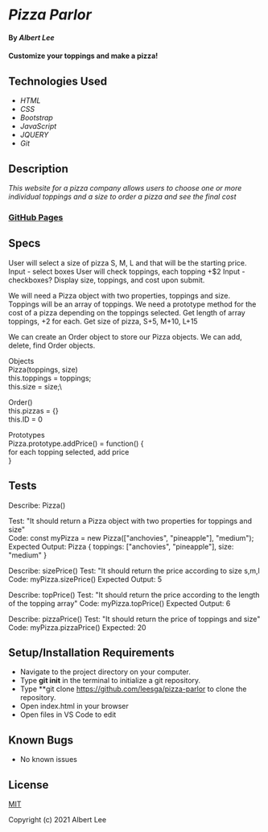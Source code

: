 # _Pizza Parlor_

#### By _**Albert Lee**_

#### Customize your toppings and make a pizza!

## Technologies Used

* _HTML_
* _CSS_
* _Bootstrap_
* _JavaScript_
* _JQUERY_
* _Git_

## Description

_This website for a pizza company allows users to choose one or more individual toppings and a size to order a pizza and see the final cost_

### [GitHub Pages](https://leesga8.github.io/pizza-parlor)

## Specs
User will select a size of pizza S, M, L and that will be the starting price. Input - select boxes
User will check toppings, each topping +$2 Input - checkboxes?
Display size, toppings, and cost upon submit. 


We will need a Pizza object with two properties, toppings and size. 
  Toppings will be an array of toppings. 
We need a prototype method for the cost of a pizza depending on the toppings selected. 
  Get length of array toppings, +2 for each. 
  Get size of pizza, S+5, M+10, L+15

We can create an Order object to store our Pizza objects. We can add, delete, find Order objects. 


Objects\
Pizza(toppings, size)\
  this.toppings = toppings;\
  this.size = size;\

Order()\
  this.pizzas = {}\
  this.ID = 0

Prototypes\
Pizza.prototype.addPrice() = function() {\
  for each topping selected, add price\
}


## Tests

Describe: Pizza()

Test: "It should return a Pizza object with two properties for toppings and size"\
Code: const myPizza = new Pizza(["anchovies", "pineapple"], "medium");\
Expected Output: Pizza { toppings: ["anchovies", "pineapple"], size: "medium" }

Describe: sizePrice()
Test: "It should return the price according to size s,m,l
Code: myPizza.sizePrice()
Expected Output: 5

Describe: topPrice()
Test: "It should return the price according to the length of the topping array"
Code: myPizza.topPrice()
Expected Output: 6

Describe: pizzaPrice()
Test: "It should return the price of toppings and size"
Code: myPizza.pizzaPrice()
Expected: 20

## Setup/Installation Requirements

* Navigate to the project directory on your computer.
* Type **git init** in the terminal to initialize a git repository. 
* Type **git clone https://github.com/leesga/pizza-parlor to clone the repository.
* Open index.html in your browser
* Open files in VS Code to edit


## Known Bugs

* No known issues

## License

[MIT](https://opensource.org/licenses/MIT)

Copyright (c) 2021 Albert Lee